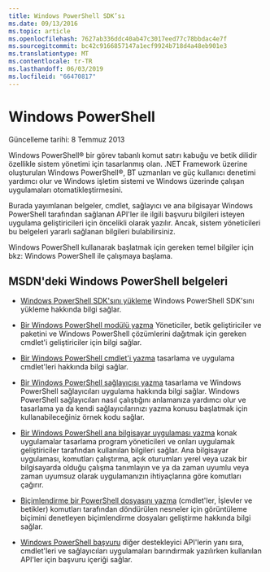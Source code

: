 ```yaml
---
title: Windows PowerShell SDK’sı
ms.date: 09/13/2016
ms.topic: article
ms.openlocfilehash: 7627ab336ddc40ab47c3017eed77c78bbdac4e7f
ms.sourcegitcommit: bc42c9166857147a1ecf9924b718d4a48eb901e3
ms.translationtype: MT
ms.contentlocale: tr-TR
ms.lasthandoff: 06/03/2019
ms.locfileid: "66470817"
---
```

# <a name="windows-powershell"></a>Windows PowerShell

Güncelleme tarihi: 8 Temmuz 2013

Windows PowerShell® bir görev tabanlı komut satırı kabuğu ve betik dilidir özellikle sistem yönetimi için tasarlanmış olan. .NET Framework üzerine oluşturulan Windows PowerShell®, BT uzmanları ve güç kullanıcı denetimi yardımcı olur ve Windows işletim sistemi ve Windows üzerinde çalışan uygulamaları otomatikleştirmesini.

Burada yayımlanan belgeler, cmdlet, sağlayıcı ve ana bilgisayar Windows PowerShell tarafından sağlanan API'ler ile ilgili başvuru bilgileri isteyen uygulama geliştiricileri için öncelikli olarak yazılır.
Ancak, sistem yöneticileri bu belgeleri yararlı sağlanan bilgileri bulabilirsiniz.

Windows PowerShell kullanarak başlatmak için gereken temel bilgiler için bkz: Windows PowerShell ile çalışmaya başlama.

## <a name="windows-powershell-documents-on-msdn"></a>MSDN'deki Windows PowerShell belgeleri

- [Windows PowerShell SDK'sını yükleme](./installing-the-windows-powershell-sdk.md) Windows PowerShell SDK'sını yükleme hakkında bilgi sağlar.

- [Bir Windows PowerShell modülü yazma](./module/writing-a-windows-powershell-module.md) Yöneticiler, betik geliştiriciler ve paketini ve Windows PowerShell çözümlerini dağıtmak için gereken cmdlet'i geliştiriciler için bilgi sağlar.

- [Bir Windows PowerShell cmdlet'i yazma](./cmdlet/writing-a-windows-powershell-cmdlet.md) tasarlama ve uygulama cmdlet'leri hakkında bilgi sağlar.

- [Bir Windows PowerShell sağlayıcısı yazma](./provider/writing-a-windows-powershell-provider.md) tasarlama ve Windows PowerShell sağlayıcıları uygulama hakkında bilgi sağlar. Windows PowerShell sağlayıcıları nasıl çalıştığını anlamanıza yardımcı olur ve tasarlama ya da kendi sağlayıcılarınızı yazma konusu başlatmak için kullanabileceğiniz örnek kodu sağlar.

- [Bir Windows PowerShell ana bilgisayar uygulaması yazma](./hosting/writing-a-windows-powershell-host-application.md) konak uygulamalar tasarlama program yöneticileri ve onları uygulamak geliştiriciler tarafından kullanılan bilgileri sağlar. Ana bilgisayar uygulaması, komutları çalıştırma, açık oturumları yerel veya uzak bir bilgisayarda olduğu çalışma tanımlayın ve ya da zaman uyumlu veya zaman uyumsuz olarak uygulamanızın ihtiyaçlarına göre komutları çağırır.

- [Biçimlendirme bir PowerShell dosyasını yazma](./format/writing-a-powershell-formatting-file.md) (cmdlet'ler, İşlevler ve betikler) komutları tarafından döndürülen nesneler için görüntüleme biçimini denetleyen biçimlendirme dosyaları geliştirme hakkında bilgi sağlar.

- [Windows PowerShell başvuru](./windows-powershell-reference.md) diğer destekleyici API'lerin yanı sıra, cmdlet'leri ve sağlayıcıları uygulamaları barındırmak yazılırken kullanılan API'ler için başvuru içeriği sağlar.
